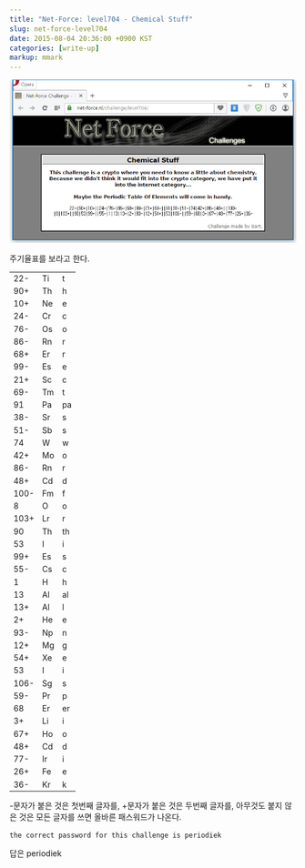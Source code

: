 ```yaml
---
title: "Net-Force: level704 - Chemical Stuff"
slug: net-force-level704
date: 2015-08-04 20:36:00 +0900 KST
categories: [write-up]
markup: mmark
---
```


![Net-Force level704](net-force-level704.png)

주기율표를 보라고 한다.

|      |     |     |
| ---- | --- | --- |
| 22-  | Ti  | t   |
| 90+  | Th  | h   |
| 10+  | Ne  | e   |
| 24-  | Cr  | c   |
| 76-  | Os  | o   |
| 86-  | Rn  | r   |
| 68+  | Er  | r   |
| 99-  | Es  | e   |
| 21+  | Sc  | c   |
| 69-  | Tm  | t   |
| 91   | Pa  | pa  |
| 38-  | Sr  | s   |
| 51-  | Sb  | s   |
| 74   | W   | w   |
| 42+  | Mo  | o   |
| 86-  | Rn  | r   |
| 48+  | Cd  | d   |
| 100- | Fm  | f   |
| 8    | O   | o   |
| 103+ | Lr  | r   |
| 90   | Th  | th  |
| 53   | I   | i   |
| 99+  | Es  | s   |
| 55-  | Cs  | c   |
| 1    | H   | h   |
| 13   | Al  | al  |
| 13+  | Al  | l   |
| 2+   | He  | e   |
| 93-  | Np  | n   |
| 12+  | Mg  | g   |
| 54+  | Xe  | e   |
| 53   | I   | i   |
| 106- | Sg  | s   |
| 59-  | Pr  | p   |
| 68   | Er  | er  |
| 3+   | Li  | i   |
| 67+  | Ho  | o   |
| 48+  | Cd  | d   |
| 77-  | Ir  | i   |
| 26+  | Fe  | e   |
| 36-  | Kr  | k   |

-문자가 붙은 것은 첫번째 글자를, +문자가 붙은 것은 두번째 글자를,
아무것도 붙지 않은 것은 모든 글자를 쓰면 올바른 패스워드가 나온다.

```text
the correct password for this challenge is periodiek
```

답은 periodiek
